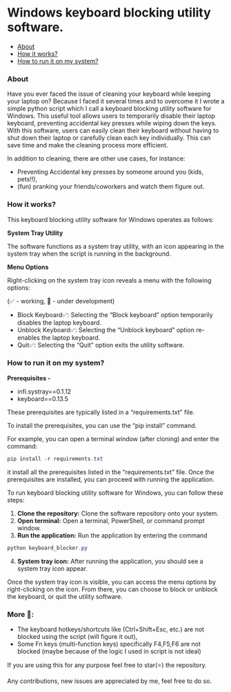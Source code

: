 # Windows keyboard blocking utility software.

- [About](#about)
- [How it works?](#how-it-works)
- [How to run it on my system?](#how-to-run-it-on-my-system)

### About

Have you ever faced the issue of cleaning your keyboard while keeping your laptop on? Because I faced it several times and to overcome it I wrote a simple python script which I call a keyboard blocking utility software for Windows. This useful tool allows users to temporarily disable their laptop keyboard, preventing accidental key presses while wiping down the keys. With this software, users can easily clean their keyboard without having to shut down their laptop or carefully clean each key individually. This can save time and make the cleaning process more efficient.

In addition to cleaning, there are other use cases, for instance:
- Preventing Accidental key presses by someone around you (kids, pets!!),
- (fun) pranking your friends/coworkers and watch them figure out. 

### How it works?

This keyboard blocking utility software for Windows operates as follows:

**System Tray Utility**

The software functions as a system tray utility, with an icon appearing in the system tray when the script is running in the background.

**Menu Options**

Right-clicking on the system tray icon reveals a menu with the following options:

(✅ - working, 🚧 - under development) 
-  Block Keyboard✅: Selecting the “Block keyboard” option temporarily disables the laptop keyboard.
-  Unblock Keyboard✅: Selecting the “Unblock keyboard” option re-enables the laptop keyboard.
-  Quit✅: Selecting the “Quit” option exits the utility software.

### How to run it on my system?

**Prerequisites -**
- infi.systray==0.1.12
- keyboard==0.13.5

These prerequisites are typically listed in a “requirements.txt” file.

To install the prerequisites, you can use the “pip install” command. 

For example, you can open a terminal window (after cloning) and enter the command:
```powershell
pip install -r requirements.txt
```

it install all the prerequisites listed in the “requirements.txt” file. Once the prerequisites are installed, you can proceed with running the application.

To run keyboard blocking utility software for Windows, you can follow these steps:

1. **Clone the repository:** Clone the software repository onto your system.
2. **Open terminal:** Open a terminal, PowerShell, or command prompt window.
3. **Run the application:** Run the application by entering the command 
```powershell
python keyboard_blocker.py
```

4. **System tray icon:** After running the application, you should see a system tray icon appear.

Once the system tray icon is visible, you can access the menu options by right-clicking on the icon. From there, you can choose to block or unblock the keyboard, or quit the utility software.

### More 🚧:
- The keyboard hotkeys/shortcuts like (Ctrl+Shift+Esc, etc.) are not blocked using the script (will figure it out),
- Some Fn keys (multi-function keys) specifically F4,F5,F6 are not blocked (maybe because of the logic I used in script is not ideal)

If you are using this for any purpose feel free to star(⭐) the repository.

Any contributions, new issues are appreciated by me, feel free to do so.
